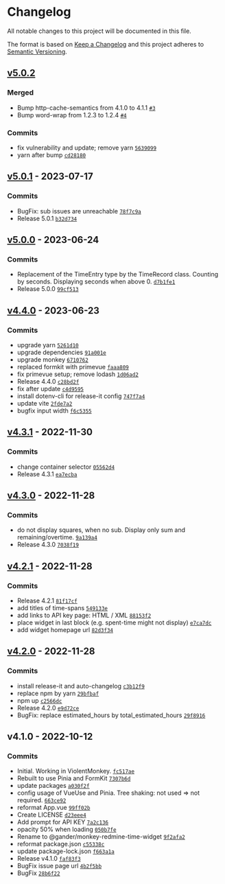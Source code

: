# Changelog

All notable changes to this project will be documented in this file.

The format is based on [Keep a Changelog](https://keepachangelog.com/en/1.0.0/)
and this project adheres to [Semantic Versioning](https://semver.org/spec/v2.0.0.html).

## [v5.0.2](https://github.com//gander/monkey-redmine-time-widget.git/compare/v5.0.1...v5.0.2)

### Merged

- Bump http-cache-semantics from 4.1.0 to 4.1.1 [`#3`](https://github.com//gander/monkey-redmine-time-widget.git/pull/3)
- Bump word-wrap from 1.2.3 to 1.2.4 [`#4`](https://github.com//gander/monkey-redmine-time-widget.git/pull/4)

### Commits

- fix vulnerability and update; remove yarn [`5639099`](https://github.com//gander/monkey-redmine-time-widget.git/commit/5639099052df719ce324184bb39a3a9ec38a2ebf)
- yarn after bump [`cd28180`](https://github.com//gander/monkey-redmine-time-widget.git/commit/cd28180b5b72bc5c87c6e95df92ceb3f25679d36)

## [v5.0.1](https://github.com//gander/monkey-redmine-time-widget.git/compare/v5.0.0...v5.0.1) - 2023-07-17

### Commits

- BugFix: sub issues are unreachable [`78f7c9a`](https://github.com//gander/monkey-redmine-time-widget.git/commit/78f7c9a1cd63da91056172b61e519ae74df5339d)
- Release 5.0.1 [`b32d734`](https://github.com//gander/monkey-redmine-time-widget.git/commit/b32d734bb128b8a5516087357071b1ea638b07e3)

## [v5.0.0](https://github.com//gander/monkey-redmine-time-widget.git/compare/v4.4.0...v5.0.0) - 2023-06-24

### Commits

- Replacement of the TimeEntry type by the TimeRecord class. Counting by seconds. Displaying seconds when above 0. [`d7b1fe1`](https://github.com//gander/monkey-redmine-time-widget.git/commit/d7b1fe1833d6024c7f3e76577fa4d61e13c7e58f)
- Release 5.0.0 [`99cf513`](https://github.com//gander/monkey-redmine-time-widget.git/commit/99cf513caf57e3baa51382fad01f0705f0dbfe1f)

## [v4.4.0](https://github.com//gander/monkey-redmine-time-widget.git/compare/v4.3.1...v4.4.0) - 2023-06-23

### Commits

- upgrade yarn [`5261d10`](https://github.com//gander/monkey-redmine-time-widget.git/commit/5261d10a9e7bc763ca6e9f7b25fe0976c31babde)
- upgrade dependencies [`91a001e`](https://github.com//gander/monkey-redmine-time-widget.git/commit/91a001efa29bbd1e49755e7e45dbc08f246adffe)
- upgrade monkey [`6710762`](https://github.com//gander/monkey-redmine-time-widget.git/commit/67107622345cbf2cab6b9310ae7a1089e4a1c550)
- replaced formkit with primevue [`faaa809`](https://github.com//gander/monkey-redmine-time-widget.git/commit/faaa80975bd95855faa3dc326197cc77338d201c)
- fix primevue setup; remove lodash [`1d06ad2`](https://github.com//gander/monkey-redmine-time-widget.git/commit/1d06ad29ce60eb36c177d69f23a393d2ee3e4404)
- Release 4.4.0 [`c28bd2f`](https://github.com//gander/monkey-redmine-time-widget.git/commit/c28bd2f18e752ae5374d72364057e025f6f625f7)
- fix after update [`c4d9595`](https://github.com//gander/monkey-redmine-time-widget.git/commit/c4d9595825127cb2ca2421c00ea06ee4e169f93a)
- install dotenv-cli for release-it config [`747f7a4`](https://github.com//gander/monkey-redmine-time-widget.git/commit/747f7a4adb685e3a3786c30d3b4c71ccdc00d839)
- update vite [`2fde7a2`](https://github.com//gander/monkey-redmine-time-widget.git/commit/2fde7a224644dfdb93adb17dfda83495ce172923)
- bugfix input width [`f6c5355`](https://github.com//gander/monkey-redmine-time-widget.git/commit/f6c53553f83c39560c449d246fbd7a5a990a0aa3)

## [v4.3.1](https://github.com//gander/monkey-redmine-time-widget.git/compare/v4.3.0...v4.3.1) - 2022-11-30

### Commits

- change container selector [`05562d4`](https://github.com//gander/monkey-redmine-time-widget.git/commit/05562d4f7f73c74ede2ae5b4e69d5598332a73b0)
- Release 4.3.1 [`ea7ecba`](https://github.com//gander/monkey-redmine-time-widget.git/commit/ea7ecba4c10b39f2d0ad1cefa378ede65c10f1af)

## [v4.3.0](https://github.com//gander/monkey-redmine-time-widget.git/compare/v4.2.1...v4.3.0) - 2022-11-28

### Commits

- do not display squares, when no sub. Display only sum and remaining/overtime. [`9a139a4`](https://github.com//gander/monkey-redmine-time-widget.git/commit/9a139a4003c8f1e05ab08e4685acafd2ba92830e)
- Release 4.3.0 [`7038f19`](https://github.com//gander/monkey-redmine-time-widget.git/commit/7038f19cd855167efa802c716c805d0d3b4aa3da)

## [v4.2.1](https://github.com//gander/monkey-redmine-time-widget.git/compare/v4.2.0...v4.2.1) - 2022-11-28

### Commits

- Release 4.2.1 [`81f17cf`](https://github.com//gander/monkey-redmine-time-widget.git/commit/81f17cf7a8d69bacfd651636b8aef8b13947a852)
- add titles of time-spans [`549133e`](https://github.com//gander/monkey-redmine-time-widget.git/commit/549133ef26114303c404c8e731933c747a55e3ac)
- add links to API key page: HTML / XML [`88153f2`](https://github.com//gander/monkey-redmine-time-widget.git/commit/88153f215be7319540a2a81864ae9cd5697aaebd)
- place widget in last block (e.g. spent-time might not display) [`e7ca7dc`](https://github.com//gander/monkey-redmine-time-widget.git/commit/e7ca7dc636764d917ff12633dd9386988dcb559f)
- add widget homepage url [`82d3f34`](https://github.com//gander/monkey-redmine-time-widget.git/commit/82d3f341d20b42e99f48bf87f8844ad07f582560)

## [v4.2.0](https://github.com//gander/monkey-redmine-time-widget.git/compare/v4.1.0...v4.2.0) - 2022-11-28

### Commits

- install release-it and auto-changelog [`c3b12f9`](https://github.com//gander/monkey-redmine-time-widget.git/commit/c3b12f90de8c5a4f3ff4ba656a19ae4e663b52ab)
- replace npm by yarn [`29bfbaf`](https://github.com//gander/monkey-redmine-time-widget.git/commit/29bfbaf935b2fe7a2837214342ccd0ff6b2392e9)
- npm up [`c2566dc`](https://github.com//gander/monkey-redmine-time-widget.git/commit/c2566dc4235f862478c0cfd9c58ecf9ca33fdcfb)
- Release 4.2.0 [`e9d72ce`](https://github.com//gander/monkey-redmine-time-widget.git/commit/e9d72ce6b2c6ff1e1af6beb3ca7bbb1146cd6ee6)
- BugFix: replace estimated_hours by total_estimated_hours [`29f8916`](https://github.com//gander/monkey-redmine-time-widget.git/commit/29f89169781c906255014de862cd91148862dc9c)

## v4.1.0 - 2022-10-12

### Commits

- Initial. Working in ViolentMonkey. [`fc517ae`](https://github.com//gander/monkey-redmine-time-widget.git/commit/fc517aea36dfe440cd946a2a4e22814894e4c4e8)
- Rebuilt to use Pinia and FormKit [`7307b6d`](https://github.com//gander/monkey-redmine-time-widget.git/commit/7307b6dc18f5edf59a2f89ec760d7a2ba5b089ea)
- update packages [`a030f2f`](https://github.com//gander/monkey-redmine-time-widget.git/commit/a030f2f48b331c1bbe456181f95943931d55c9de)
- config usage of VueUse and Pinia. Tree shaking: not used =&gt; not required. [`663ce92`](https://github.com//gander/monkey-redmine-time-widget.git/commit/663ce92d1e4367fd7facb08daf827b87cb53629c)
- reformat App.vue [`99ff02b`](https://github.com//gander/monkey-redmine-time-widget.git/commit/99ff02bffb7a1112c3a98335fc59554876d7d7e7)
- Create LICENSE [`d23eee4`](https://github.com//gander/monkey-redmine-time-widget.git/commit/d23eee4c2624ba85eaea34dbd6ce153262b62cf4)
- Add prompt for API KEY [`7a2c136`](https://github.com//gander/monkey-redmine-time-widget.git/commit/7a2c136db1bd9b2f7ebecf6534bd6aa6d6b59ae9)
- opacity 50% when loading [`050b7fe`](https://github.com//gander/monkey-redmine-time-widget.git/commit/050b7fe18d86472b8ba4b862c797378aa65a3e3d)
- Rename to @gander/monkey-redmine-time-widget [`9f2afa2`](https://github.com//gander/monkey-redmine-time-widget.git/commit/9f2afa2c7020111ace17f39891386856add07dd6)
- reformat package.json [`c55338c`](https://github.com//gander/monkey-redmine-time-widget.git/commit/c55338cede32c7896e2450f1527f167918359f07)
- update package-lock.json [`f663a1a`](https://github.com//gander/monkey-redmine-time-widget.git/commit/f663a1afa9f00fa5cbd108491d162b68b8c32ab1)
- Release v4.1.0 [`faf83f3`](https://github.com//gander/monkey-redmine-time-widget.git/commit/faf83f3a4bfd862849f47c77c6e3ab517c8ba391)
- BugFix issue page url [`4b2f5bb`](https://github.com//gander/monkey-redmine-time-widget.git/commit/4b2f5bb7ca5baab9050b03be84bfb99f027f64a7)
- BugFix [`28b6f22`](https://github.com//gander/monkey-redmine-time-widget.git/commit/28b6f22a67498aa23b370a8e902e1bfe29aae3a7)
